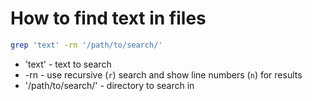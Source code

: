 # How to find text in files

```bash
grep 'text' -rn '/path/to/search/'
```

- 'text' - text to search
- -rn - use recursive (```r```) search and show line numbers (```n```) for results
- '/path/to/search/' - directory to search in
